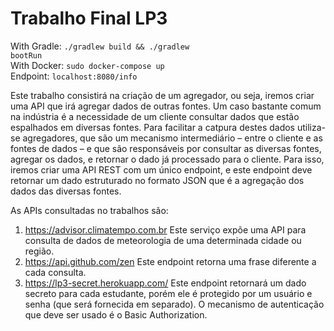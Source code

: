 # Trabalho Final LP3
With Gradle: <code>./gradlew build && ./gradlew bootRun</code> <br/>
With Docker: <code>sudo docker-compose up</code> <br/>
Endpoint: <code>localhost:8080/info</code>

Este trabalho consistirá na criação de um agregador, ou seja, iremos criar uma
API que irá agregar dados de outras fontes.
Um caso bastante comum na indústria é a necessidade de um cliente
consultar dados que estão espalhados em diversas fontes. Para facilitar a
catpura destes dados utiliza-se agregadores, que são um mecanismo
intermediário – entre o cliente e as fontes de dados – e que são responsáveis
por consultar as diversas fontes, agregar os dados, e retornar o dado já
processado para o cliente.
Para isso, iremos criar uma API REST com um único endpoint, e este
endpoint deve retornar um dado estruturado no formato JSON que é a
agregação dos dados das diversas fontes.

As APIs consultadas no trabalhos são: 
1) https://advisor.climatempo.com.br
Este serviço expõe uma API para consulta de dados de meteorologia de uma
determinada cidade ou região.
2) https://api.github.com/zen
Este endpoint retorna uma frase diferente a cada consulta.
3) https://lp3-secret.herokuapp.com/
Este endpoint retornará um dado secreto para cada estudante, porém ele é
protegido por um usuário e senha (que será fornecida em separado). O
mecanismo de autenticação que deve ser usado é o Basic Authorization.
